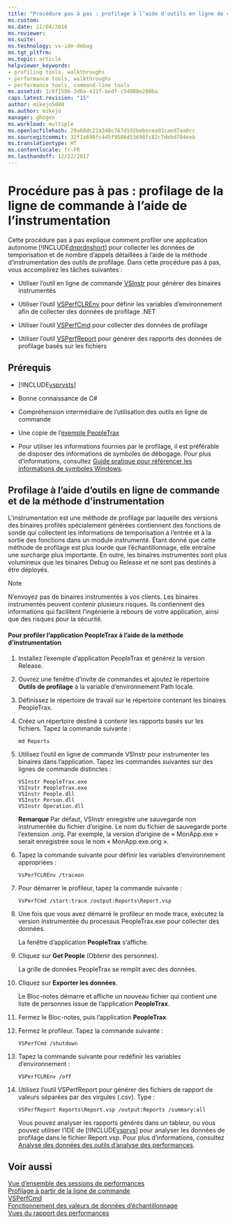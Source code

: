 ```yaml
---
title: "Procédure pas à pas : profilage à l’aide d’outils en ligne de commande et de l’instrumentation | Microsoft Docs"
ms.custom: 
ms.date: 11/04/2016
ms.reviewer: 
ms.suite: 
ms.technology: vs-ide-debug
ms.tgt_pltfrm: 
ms.topic: article
helpviewer_keywords:
- profiling tools, walkthroughs
- performance tools, walkthroughs
- performance tools, command-line tools
ms.assetid: 1c6f1586-3d6a-431f-bedf-c54088e280ba
caps.latest.revision: "15"
author: mikejo5000
ms.author: mikejo
manager: ghogen
ms.workload: multiple
ms.openlocfilehash: 29a68dc22a348c787d192bebecea91caed7aa0cc
ms.sourcegitcommit: 32f1a690fc445f9586d53698fc82c7debd784eeb
ms.translationtype: HT
ms.contentlocale: fr-FR
ms.lasthandoff: 12/22/2017
---
```

# <a name="walkthrough-command-line-profiling-using-instrumentation"></a>Procédure pas à pas : profilage de la ligne de commande à l’aide de l’instrumentation
Cette procédure pas à pas explique comment profiler une application autonome [!INCLUDE[dnprdnshort](../code-quality/includes/dnprdnshort_md.md)] pour collecter les données de temporisation et de nombre d’appels détaillées à l’aide de la méthode d’instrumentation des outils de profilage. Dans cette procédure pas à pas, vous accomplirez les tâches suivantes :  
  
-   Utiliser l’outil en ligne de commande [VSInstr](../profiling/vsinstr.md) pour générer des binaires instrumentés  
  
-   Utiliser l’outil [VSPerfCLREnv](../profiling/vsperfclrenv.md) pour définir les variables d’environnement afin de collecter des données de profilage .NET  
  
-   Utiliser l’outil [VSPerfCmd](../profiling/vsperfcmd.md) pour collecter des données de profilage  
  
-   Utiliser l’outil [VSPerfReport](../profiling/vsperfreport.md) pour générer des rapports des données de profilage basés sur les fichiers  
  
## <a name="prerequisites"></a>Prérequis  
  
-   [!INCLUDE[vsprvsts](../code-quality/includes/vsprvsts_md.md)]  
  
-   Bonne connaissance de C#  
  
-   Compréhension intermédiaire de l’utilisation des outils en ligne de commande  
  
-   Une copie de l’[exemple PeopleTrax](../profiling/peopletrax-sample-profiling-tools.md)  
  
-   Pour utiliser les informations fournies par le profilage, il est préférable de disposer des informations de symboles de débogage. Pour plus d’informations, consultez [Guide pratique pour référencer les informations de symboles Windows](../profiling/how-to-reference-windows-symbol-information.md).  
  
## <a name="command-line-profiling-using-the-instrumentation-method"></a>Profilage à l’aide d’outils en ligne de commande et de la méthode d’instrumentation  
 L’instrumentation est une méthode de profilage par laquelle des versions des binaires profilés spécialement générées contiennent des fonctions de sonde qui collectent les informations de temporisation à l’entrée et à la sortie des fonctions dans un module instrumenté. Étant donné que cette méthode de profilage est plus lourde que l’échantillonnage, elle entraîne une surcharge plus importante. En outre, les binaires instrumentés sont plus volumineux que les binaires Debug ou Release et ne sont pas destinés à être déployés.  
  
> [!NOTE]
>  N’envoyez pas de binaires instrumentés à vos clients. Les binaires instrumentés peuvent contenir plusieurs risques. Ils contiennent des informations qui facilitent l’ingénierie à rebours de votre application, ainsi que des risques pour la sécurité.  
  
#### <a name="to-profile-the-peopletrax-application-by-using-the-instrumentation-method"></a>Pour profiler l’application PeopleTrax à l’aide de la méthode d’instrumentation  
  
1.  Installez l’exemple d’application PeopleTrax et générez la version Release.  
  
2.  Ouvrez une fenêtre d’invite de commandes et ajoutez le répertoire **Outils de profilage** à la variable d’environnement Path locale.  
  
3.  Définissez le répertoire de travail sur le répertoire contenant les binaires PeopleTrax.  
  
4.  Créez un répertoire destiné à contenir les rapports basés sur les fichiers. Tapez la commande suivante :  
  
    ```  
    md Reports  
    ```  
  
5.  Utilisez l’outil en ligne de commande VSInstr pour instrumenter les binaires dans l’application. Tapez les commandes suivantes sur des lignes de commande distinctes :  
  
    ```  
    VSInstr PeopleTrax.exe  
    VSInstr PeopleTrax.exe  
    VSInstr People.dll  
    VSInstr Person.dll  
    VSInstr Operation.dll  
    ```  
  
     **Remarque** Par défaut, VSInstr enregistre une sauvegarde non instrumentée du fichier d’origine. Le nom du fichier de sauvegarde porte l’extension .orig. Par exemple, la version d’origine de « MonApp.exe » serait enregistrée sous le nom « MonApp.exe.orig ».  
  
6.  Tapez la commande suivante pour définir les variables d’environnement appropriées :  
  
    ```  
    VsPerfCLREnv /traceon  
    ```  
  
7.  Pour démarrer le profileur, tapez la commande suivante :  
  
    ```  
    VsPerfCmd /start:trace /output:Reports\Report.vsp  
    ```  
  
8.  Une fois que vous avez démarré le profileur en mode trace, exécutez la version instrumentée du processus PeopleTrax.exe pour collecter des données.  
  
     La fenêtre d’application **PeopleTrax** s’affiche.  
  
9. Cliquez sur **Get People** (Obtenir des personnes).  
  
     La grille de données PeopleTrax se remplit avec des données.  
  
10. Cliquez sur **Exporter les données**.  
  
     Le Bloc-notes démarre et affiche un nouveau fichier qui contient une liste de personnes issue de l’application **PeopleTrax**.  
  
11. Fermez le Bloc-notes, puis l’application **PeopleTrax**.  
  
12. Fermez le profileur. Tapez la commande suivante :  
  
    ```  
    VSPerfCmd /shutdown  
    ```  
  
13. Tapez la commande suivante pour redéfinir les variables d’environnement :  
  
    ```  
    VSPerfCLREnv /off  
    ```  
  
14. Utilisez l’outil VSPerfReport pour générer des fichiers de rapport de valeurs séparées par des virgules (.csv). Type :  
  
    ```  
    VSPerfReport Reports\Report.vsp /output:Reports /summary:all  
    ```  
  
     Vous pouvez analyser les rapports générés dans un tableur, ou vous pouvez utiliser l’IDE de [!INCLUDE[vsprvs](../code-quality/includes/vsprvs_md.md)] pour analyser les données de profilage dans le fichier Report.vsp. Pour plus d’informations, consultez [Analyse des données des outils d’analyse des performances](../profiling/analyzing-performance-tools-data.md).  
  
## <a name="see-also"></a>Voir aussi  
 [Vue d’ensemble des sessions de performances](../profiling/performance-session-overview.md)   
 [Profilage à partir de la ligne de commande](../profiling/using-the-profiling-tools-from-the-command-line.md)   
 [VSPerfCmd](../profiling/vsperfcmd.md)   
 [Fonctionnement des valeurs de données d’échantillonnage](../profiling/understanding-sampling-data-values.md)   
 [Vues du rapport des performances](../profiling/performance-report-views.md)